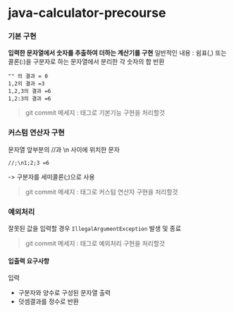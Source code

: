 # java-calculator-precourse

### 기본 구현
**입력한 문자열에서 숫자를 추출하여 더하는 계산기를 구현**
일반적인 내용 : 쉼표(,) 또는 콜론(:)을 구분자로 하는 문자열에서 분리한 각 숫자의 합 반환
```
"" 의 결과 = 0
1,2의 결과 =3
1,2,3의 결과 =6
1,2:3의 결과 =6
```
> git commit 메세지 : <feat>태그로 기본기능 구현을 처리할것

### 커스텀 연산자 구현
문자열 앞부분의 //과 \n 사이에 위치한 문자
```
//;\n1;2;3 =6
```
-> 구분자를 세미콜론(;)으로 사용

> git commit 메세지 : <feat> 태그로 커스텀 연산자 구현을 처리할것

### 예외처리
잘못된 값을 입력할 경우 `IllegalArgumentException` 발생 및 종료
> git commit 메세지 : <feat> 태그로 예외처리 구현을 처리할것

#### 입출력 요구사항
입력
- 구분자와 양수로 구성된 문자열
출력
- 덧셈결과를 정수로 반환